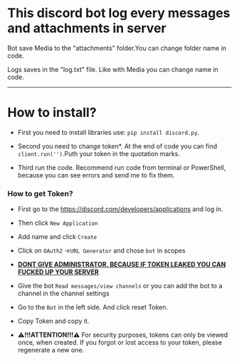 # This discord bot log every messages and attachments in server 

Bot save Media to the "attachments" folder.You can change folder name in code.

Logs saves in the "log.txt" file. Like with Media you can change name in code.

---

# How to install?

- First you need to install libraries use: `pip install discord.py`.
  
- Second you need to change token*. At the end of code you can find `client.run('')`.Puth your token in the quotation marks.
  
- Third run the code. Recommend run code from terminal or PowerShell, because you can see errors and send me to fix them.
  

### How to get Token?

- First go to the https://discord.com/developers/applications and log in.
- Then click `New Application`

- Add name and click `Create`
  
- Click on `OAuth2` ->`URL Generator` and chose `bot` in scopes
  
- **<u>DONT GIVE ADMINISTRATOR, BECAUSE IF TOKEN LEAKED YOU CAN FUCKED UP YOUR SERVER</u>**
  
- Give the bot `Read messages/view channels` or you can add the bot to a channel in the channel settings
  
- Go to the `Bot` in the left side. And click reset Token.
  
- Copy Token and copy it.
  
- **⚠️!!!ATTENTION!!!⚠️** For security purposes, tokens can only be viewed once, when created. If you forgot or lost access to your token, please regenerate a new one.
